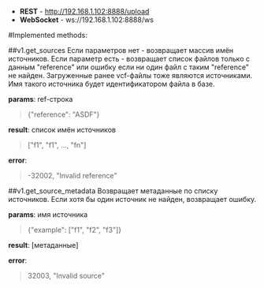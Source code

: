 * **REST** - http://192.168.1.102:8888/upload
* **WebSocket** - ws://192.168.1.102:8888/ws


#Implemented methods:

##v1.get\_sources
Если параметров нет - возвращает массив имён источников. Если параметр есть - возвращает список файлов только с данным "reference" или ошибку если ни один файл с таким "reference" не найден. Загруженные ранее vcf-файлы тоже являются источниками. Имя такого источника будет идентификатором файла в базе.

**params**: ref-строка
>{"reference": "ASDF"}

**result**: список имён источников 
>["f1", "f1", ..., "fn"]

**error**:
>-32002, "Invalid reference" 


##v1.get\_source\_metadata
Возвращает метаданные по списку источников. Если хотя бы один источник не найден, возвращает ошибку.

**params**: имя источника
>{"example": ["f1", "f2", "f3"]}

**result**: [метаданные]

**error**:
>32003, "Invalid source" 
